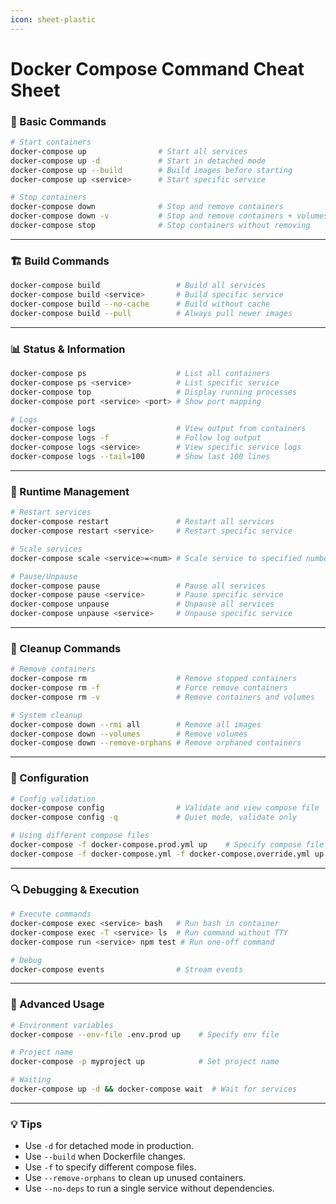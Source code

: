```yaml
---
icon: sheet-plastic
---
```


# Docker Compose Command Cheat Sheet

### 🚀 Basic Commands

```bash
# Start containers
docker-compose up                # Start all services
docker-compose up -d             # Start in detached mode
docker-compose up --build        # Build images before starting
docker-compose up <service>      # Start specific service

# Stop containers
docker-compose down              # Stop and remove containers
docker-compose down -v           # Stop and remove containers + volumes
docker-compose stop              # Stop containers without removing
```

***

### 🏗️ Build Commands

```bash
docker-compose build                 # Build all services
docker-compose build <service>       # Build specific service
docker-compose build --no-cache      # Build without cache
docker-compose build --pull          # Always pull newer images
```

***

### 📊 Status & Information

```bash
docker-compose ps                    # List all containers
docker-compose ps <service>          # List specific service
docker-compose top                   # Display running processes
docker-compose port <service> <port> # Show port mapping

# Logs
docker-compose logs                  # View output from containers
docker-compose logs -f               # Follow log output
docker-compose logs <service>        # View specific service logs
docker-compose logs --tail=100       # Show last 100 lines
```

***

### 🔄 Runtime Management

```bash
# Restart services
docker-compose restart               # Restart all services
docker-compose restart <service>     # Restart specific service

# Scale services
docker-compose scale <service>=<num> # Scale service to specified number of instances

# Pause/Unpause
docker-compose pause                 # Pause all services
docker-compose pause <service>       # Pause specific service
docker-compose unpause               # Unpause all services
docker-compose unpause <service>     # Unpause specific service
```

***

### 🧹 Cleanup Commands

```bash
# Remove containers
docker-compose rm                    # Remove stopped containers
docker-compose rm -f                 # Force remove containers
docker-compose rm -v                 # Remove containers and volumes

# System cleanup
docker-compose down --rmi all        # Remove all images
docker-compose down --volumes        # Remove volumes
docker-compose down --remove-orphans # Remove orphaned containers
```

***

### 📝 Configuration

```bash
# Config validation
docker-compose config                # Validate and view compose file
docker-compose config -q             # Quiet mode, validate only

# Using different compose files
docker-compose -f docker-compose.prod.yml up    # Specify compose file
docker-compose -f docker-compose.yml -f docker-compose.override.yml up
```

***

### 🔍 Debugging & Execution

```bash
# Execute commands
docker-compose exec <service> bash   # Run bash in container
docker-compose exec -T <service> ls  # Run command without TTY
docker-compose run <service> npm test # Run one-off command

# Debug
docker-compose events                # Stream events
```

***

### 🌟 Advanced Usage

```bash
# Environment variables
docker-compose --env-file .env.prod up    # Specify env file

# Project name
docker-compose -p myproject up            # Set project name

# Waiting
docker-compose up -d && docker-compose wait  # Wait for services
```

***

### 💡 Tips

* Use `-d` for detached mode in production.
* Use `--build` when Dockerfile changes.
* Use `-f` to specify different compose files.
* Use `--remove-orphans` to clean up unused containers.
* Use `--no-deps` to run a single service without dependencies.
